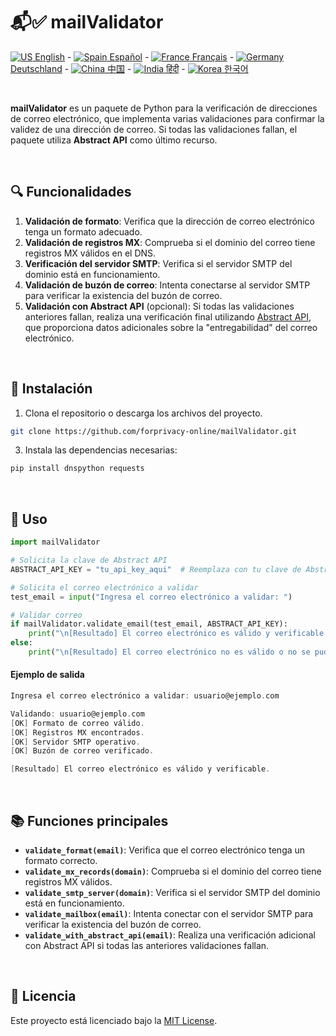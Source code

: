 # 📬✅ mailValidator

[![US](https://raw.githubusercontent.com/stevenrskelton/flag-icon/master/png/16/country-4x3/us.png "Canada") English](/readme/en.md) -
[![Spain](https://raw.githubusercontent.com/stevenrskelton/flag-icon/master/png/16/country-4x3/es.png "Spain") Español](/readme/es.md) -
[![France](https://raw.githubusercontent.com/stevenrskelton/flag-icon/master/png/16/country-4x3/fr.png "France") Français](/readme/fr.md) -
[![Germany](https://raw.githubusercontent.com/stevenrskelton/flag-icon/master/png/16/country-4x3/de.png "Germany") Deutschland](/readme/de.md) -
[![China](https://raw.githubusercontent.com/stevenrskelton/flag-icon/master/png/16/country-4x3/cn.png "China") 中国](/readme/cn.md) -
[![India](https://raw.githubusercontent.com/stevenrskelton/flag-icon/master/png/16/country-4x3/in.png "China") हिंदी](/readme/in.md) -
[![Korea](https://raw.githubusercontent.com/stevenrskelton/flag-icon/master/png/16/country-4x3/kr.png "Korea") 한국어](/readme/kr.md)

<br>

**mailValidator** es un paquete de Python para la verificación de direcciones de correo electrónico, que implementa varias validaciones para confirmar la validez de una dirección de correo. Si todas las validaciones fallan, el paquete utiliza **Abstract API** como último recurso.

<br>

## 🔍 Funcionalidades

1. **Validación de formato**: Verifica que la dirección de correo electrónico tenga un formato adecuado.
2. **Validación de registros MX**: Comprueba si el dominio del correo tiene registros MX válidos en el DNS.
3. **Verificación del servidor SMTP**: Verifica si el servidor SMTP del dominio está en funcionamiento.
4. **Validación de buzón de correo**: Intenta conectarse al servidor SMTP para verificar la existencia del buzón de correo.
5. **Validación con Abstract API** (opcional): Si todas las validaciones anteriores fallan, realiza una verificación final utilizando [Abstract API](https://www.abstractapi.com), que proporciona datos adicionales sobre la "entregabilidad" del correo electrónico.

<br>

## 🚀 Instalación

1. Clona el repositorio o descarga los archivos del proyecto.

```bash
git clone https://github.com/forprivacy-online/mailValidator.git
```

3. Instala las dependencias necesarias:

```bash
pip install dnspython requests
```

<br>

## 📄 Uso

```python
import mailValidator

# Solicita la clave de Abstract API
ABSTRACT_API_KEY = "tu_api_key_aqui"  # Reemplaza con tu clave de Abstract API

# Solicita el correo electrónico a validar
test_email = input("Ingresa el correo electrónico a validar: ")

# Validar correo
if mailValidator.validate_email(test_email, ABSTRACT_API_KEY):
    print("\n[Resultado] El correo electrónico es válido y verificable.")
else:
    print("\n[Resultado] El correo electrónico no es válido o no se pudo verificar.")
```

#### Ejemplo de salida
```c
Ingresa el correo electrónico a validar: usuario@ejemplo.com

Validando: usuario@ejemplo.com
[OK] Formato de correo válido.
[OK] Registros MX encontrados.
[OK] Servidor SMTP operativo.
[OK] Buzón de correo verificado.

[Resultado] El correo electrónico es válido y verificable.
```

<br>

## 📚 Funciones principales

- **`validate_format(email)`**: Verifica que el correo electrónico tenga un formato correcto.
- **`validate_mx_records(domain)`**: Comprueba si el dominio del correo tiene registros MX válidos.
- **`validate_smtp_server(domain)`**: Verifica si el servidor SMTP del dominio está en funcionamiento.
- **`validate_mailbox(email)`**: Intenta conectar con el servidor SMTP para verificar la existencia del buzón de correo.
- **`validate_with_abstract_api(email)`**: Realiza una verificación adicional con Abstract API si todas las anteriores validaciones fallan.

<br>

## 📝 Licencia

Este proyecto está licenciado bajo la [MIT License](https://opensource.org/licenses/MIT).
